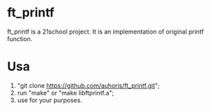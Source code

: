 # ft_printf
ft_printf is a 21school project. It is an implementation of original printf function.

# Usa
1. "git clone https://github.com/auhoris/ft_printf.git";
2. run "make" or "make libftprintf.a";
3. use for your purposes.
